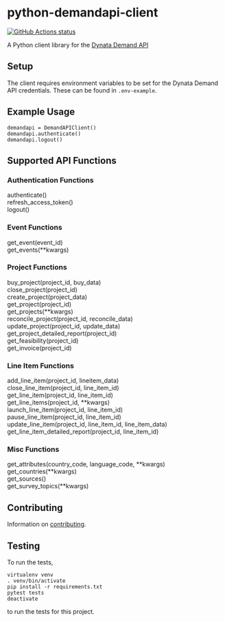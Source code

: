 # python-demandapi-client

<a href="https://github.com/dynata/python-demandapi-client/actions?query=branch%3Adev"><img alt="GitHub Actions status" src="https://github.com/dynata/python-demandapi-client/workflows/python-tests/badge.svg"></a>

A Python client library for the [Dynata Demand API](https://developers.dynata.com/)
## Setup

The client requires environment variables to be set for the Dynata Demand API credentials. These can be found in `.env-example`.

## Example Usage

    demandapi = DemandAPIClient()
    demandapi.authenticate()
    demandapi.logout()

## Supported API Functions

### Authentication Functions

authenticate()  
refresh_access_token()  
logout()  

### Event Functions

get_event(event_id)  
get_events(\*\*kwargs)  

### Project Functions

buy_project(project_id, buy_data)  
close_project(project_id)  
create_project(project_data)  
get_project(project_id)  
get_projects(\*\*kwargs)  
reconcile_project(project_id, reconcile_data)  
update_project(project_id, update_data)  
get_project_detailed_report(project_id)  
get_feasibility(project_id)  
get_invoice(project_id)  

### Line Item Functions

add_line_item(project_id, lineitem_data)  
close_line_item(project_id, line_item_id)  
get_line_item(project_id, line_item_id)  
get_line_items(project_id, \*\*kwargs)  
launch_line_item(project_id, line_item_id)  
pause_line_item(project_id, line_item_id)  
update_line_item(project_id, line_item_id, line_item_data)  
get_line_item_detailed_report(project_id, line_item_id)  

### Misc Functions

get_attributes(country_code, language_code, \*\*kwargs)  
get_countries(\*\*kwargs)  
get_sources()  
get_survey_topics(\*\*kwargs)  

## Contributing

Information on [contributing](CONTRIBUTING.md).

## Testing

To run the tests,

    virtualenv venv
    . venv/bin/activate
    pip install -r requirements.txt
    pytest tests
    deactivate

to run the tests for this project.
